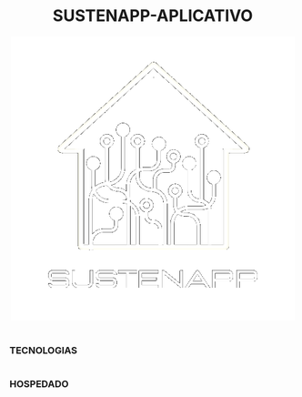 <h1 align=center>SUSTENAPP-APLICATIVO</h1>

<p align="center">
  <img src="logo_sustenapp.png" width="500">
</p>
    
#
### TECNOLOGIAS

#
### HOSPEDADO
